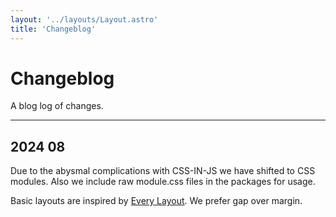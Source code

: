 ```yaml
---
layout: '../layouts/Layout.astro'
title: 'Changeblog'
---
```


<h1 class="title">Changeblog</h1>

A blog log of changes.

---

## 2024 08

Due to the abysmal complications with CSS-IN-JS we have shifted to CSS modules.
Also we include raw module.css files in the packages for usage.

Basic layouts are inspired by [Every Layout](https://every-layout.dev/). We prefer gap over margin.



